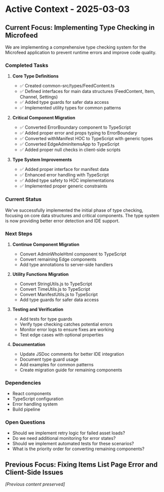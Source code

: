 # Active Context - 2025-03-03

## Current Focus: Implementing Type Checking in Microfeed

We are implementing a comprehensive type checking system for the Microfeed application to prevent runtime errors and improve code quality.

### Completed Tasks

1. **Core Type Definitions**
   - ✅ Created common-src/types/FeedContent.ts
   - ✅ Defined interfaces for main data structures (FeedContent, Item, Channel, Settings)
   - ✅ Added type guards for safer data access
   - ✅ Implemented utility types for common patterns

2. **Critical Component Migration**
   - ✅ Converted ErrorBoundary component to TypeScript
   - ✅ Added proper error and props typing to ErrorBoundary
   - ✅ Converted withManifest HOC to TypeScript with generic types
   - ✅ Converted EdgeAdminItemsApp to TypeScript
   - ✅ Added proper null checks in client-side scripts

3. **Type System Improvements**
   - ✅ Added proper interface for manifest data
   - ✅ Enhanced error handling with TypeScript
   - ✅ Added type safety to HOC implementations
   - ✅ Implemented proper generic constraints

### Current Status
We've successfully implemented the initial phase of type checking, focusing on core data structures and critical components. The type system is now providing better error detection and IDE support.

### Next Steps

1. **Continue Component Migration**
   - Convert AdminWholeHtml component to TypeScript
   - Convert remaining Edge components
   - Add type annotations to server-side handlers

2. **Utility Functions Migration**
   - Convert StringUtils.js to TypeScript
   - Convert TimeUtils.js to TypeScript
   - Convert ManifestUtils.js to TypeScript
   - Add type guards for safer data access

3. **Testing and Verification**
   - Add tests for type guards
   - Verify type checking catches potential errors
   - Monitor error logs to ensure fixes are working
   - Test edge cases with optional properties

4. **Documentation**
   - Update JSDoc comments for better IDE integration
   - Document type guard usage
   - Add examples for common patterns
   - Create migration guide for remaining components

### Dependencies
- React components
- TypeScript configuration
- Error handling system
- Build pipeline

### Open Questions
- Should we implement retry logic for failed asset loads?
- Do we need additional monitoring for error states?
- Should we implement automated tests for these scenarios?
- What is the priority order for converting remaining components?

## Previous Focus: Fixing Items List Page Error and Client-Side Issues
*[Previous content preserved]*
